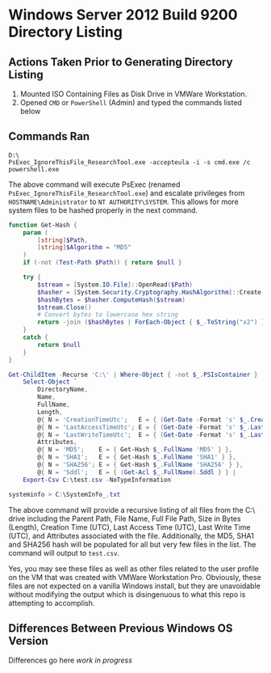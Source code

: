 # Windows Server 2012 Build 9200 Directory Listing

## Actions Taken Prior to Generating Directory Listing

1. Mounted ISO Containing Files as Disk Drive in VMWare Workstation.
2. Opened `CMD` or `PowerShell` (Admin) and typed the commands listed below

## Commands Ran

```
D:\
PsExec_IgnoreThisFile_ResearchTool.exe -accepteula -i -s cmd.exe /c powershell.exe
```

The above command will execute PsExec (renamed `PsExec_IgnoreThisFile_ResearchTool.exe`) and escalate privileges from `HOSTNAME\Administrator` to `NT AUTHORITY\SYSTEM`. This allows for more system files to be hashed properly in the next command.

```PowerShell
function Get-Hash {
    param (
        [string]$Path,
        [string]$Algorithm = "MD5"
    )
    if (-not (Test-Path $Path)) { return $null }

    try {
        $stream = [System.IO.File]::OpenRead($Path)
        $hasher = [System.Security.Cryptography.HashAlgorithm]::Create($Algorithm)
        $hashBytes = $hasher.ComputeHash($stream)
        $stream.Close()
        # Convert bytes to lowercase hex string
        return -join ($hashBytes | ForEach-Object { $_.ToString("x2") })
    }
    catch {
        return $null
    }
}

Get-ChildItem -Recurse 'C:\' | Where-Object { -not $_.PSIsContainer } | 
    Select-Object `
        DirectoryName,
        Name,
        FullName,
        Length,
        @{ N = 'CreationTimeUtc';   E = { (Get-Date -Format 's' $_.CreationTimeUtc).Replace('T',' ') } },
        @{ N = 'LastAccessTimeUtc'; E = { (Get-Date -Format 's' $_.LastAccessTimeUtc).Replace('T',' ') } },
        @{ N = 'LastWriteTimeUtc';  E = { (Get-Date -Format 's' $_.LastWriteTimeUtc).Replace('T',' ') } },
        Attributes,
        @{ N = 'MD5';    E = { Get-Hash $_.FullName 'MD5' } },
        @{ N = 'SHA1';   E = { Get-Hash $_.FullName 'SHA1' } },
        @{ N = 'SHA256'; E = { Get-Hash $_.FullName 'SHA256' } },
        @{ N = 'Sddl';   E = { (Get-Acl $_.FullName).Sddl } } |
    Export-Csv C:\test.csv -NoTypeInformation

systeminfo > C:\SystemInfo_.txt
```

The above command will provide a recursive listing of all files from the C:\ drive including the Parent Path, File Name, Full File Path, Size in Bytes (Length), Creation Time (UTC), Last Access Time (UTC), Last Write Time (UTC), and Attributes associated with the file. Additionally, the MD5, SHA1 and SHA256 hash will be populated for all but very few files in the list. The command will output to `test.csv`. 

Yes, you may see these files as well as other files related to the user profile on the VM that was created with VMWare Workstation Pro. Obviously, these files are not expected on a vanilla Windows install, but they are unavoidable without modifying the output which is disingenuous to what this repo is attempting to accomplish.

## Differences Between Previous Windows OS Version

Differences go here *work in progress*
